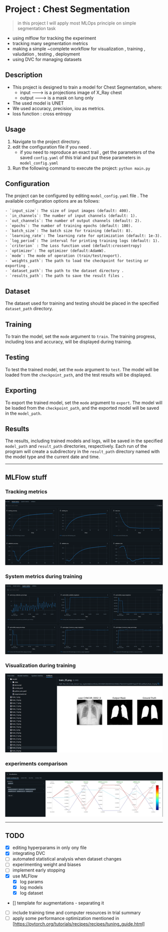 # Project : Chest Segmentation
>
> in this project I will apply most MLOps principle on simple segmentation task 
  - using mlflow for tracking the experiment
  - tracking many segmentation metrics 
  - making a simple ~complete workflow for visualization , training , valudation , testing , deployment
  - using DVC for managing datasets

## Description

- This project is designed to train a model for Chest Segmentation, where:  
  - input ---> is a  projections image of X_Ray chest
  - output ---> is a mask on lung only
- The used model is UNET
- We used accuracy, precision, iou as metrics.
- loss function : cross entropy

## Usage

1. Navigate to the project directory.
2. edit the configuration file if you need .
    - if you need to reproduce an exact trail , get the parameters of the saved `config.yaml` of this trial and put these parameters in
    `model_config.yaml`
3. Run the following command to execute the project:
   `python main.py`

## Configuration

The project can be configured by editing `model_config.yaml` file . The available configuration options are as follows:

```
- `input_size`: The size of input images (default: 400).
- `in_channels`: The number of input channels (default: 1).
- `out_channels`: The number of output channels (default: 2).
- `epochs`: The number of training epochs (default: 100).
- `batch_size`: The batch size for training (default: 8).
- `learning_rate`: The learning rate for optimization (default: 1e-3).
- `log_period`: The interval for printing training logs (default: 1).
- `criterion` : The Loss function used (default:crossentropy)
- `optimizer`: The optimizer (default:AdamW).
- `mode`: The mode of operation (train/test/export).
- `weights_path`: The path to load the checkpoint for testing or exporting .
- `dataset_path`: The path to the dataset directory .
- `results_path`: The path to save the result files .
```

## Dataset

The dataset used for training and testing should be placed in the specified `dataset_path` directory.

## Training

To train the model, set the `mode` argument to `train`. The training progress, including loss and accuracy, will be displayed during training.

## Testing

To test the trained model, set the `mode` argument to `test`. The model will be loaded from the `checkpoint_path`, and the test results will be displayed.

## Exporting

To export the trained model, set the `mode` argument to `export`. The model will be loaded from the `checkpoint_path`, and the exported model will be saved in the `model_path`.

## Results

The results, including trained models and logs, will be saved in the specified `model_path` and `result_path` directories, respectively. Each run of the program will create a subdirectory in the `result_path` directory named with the model type and the current date and time.

--------------------------------------------------------

## MLFlow stuff

### Tracking metrics

![screenshot](extras/metrics.png)

### System metrics during training

![screenshot](extras/system.png)

### Visualization during training

![screenshot](extras/visualization.png)

### experiments comparison

![screenshot](extras/comparison.png)

--------------------------------------------------------

## TODO

- [x] editing hyperparams in only ony file
- [x] integrating DVC
- [ ] automated statistical analysis when dataset changes
- [ ] experimenting weight and biases
- [ ] implement early stopping
- [x] use MLFlow
  - [x] log params
  - [x] log models
  - [x] log dataset
- [\] template for augmentations - separating it
- [ ] include training time and computer resources in trial summary
- [ ] apply some performance optimization mentioned in [https://pytorch.org/tutorials/recipes/recipes/tuning_guide.html]
